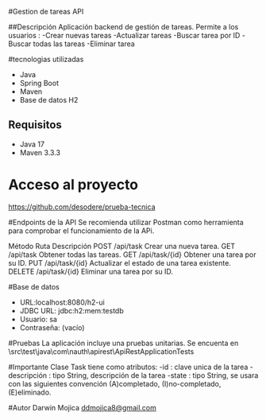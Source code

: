 #Gestion de tareas API

##Descripción
Aplicación backend de gestión de tareas.
Permite a los usuarios :
-Crear nuevas tareas
-Actualizar tareas
-Buscar tarea por ID
-Buscar todas las tareas
-Eliminar tarea

#tecnologias utilizadas
- Java
- Spring Boot
- Maven
- Base de datos H2

## Requisitos
- Java 17
- Maven 3.3.3

# Acceso al proyecto
https://github.com/desodere/prueba-tecnica

#Endpoints de la API
Se recomienda utilizar Postman como herramienta para comprobar el funcionamiento de la APi.

Método	Ruta		Descripción
POST	/api/task	Crear una nueva tarea.
GET	/api/task	Obtener todas las tareas.
GET	/api/task/{id}	Obtener una tarea por su ID.
PUT	/api/task/{id}	Actualizar el estado de una tarea existente.
DELETE	/api/task/{id}	Eliminar una tarea por su ID.


#Base de datos
- URL:localhost:8080/h2-ui
- JDBC URL: jdbc:h2:mem:testdb
- Usuario: sa
- Contraseña: (vacío)


#Pruebas
La aplicación incluye una pruebas unitarias.
Se encuenta en \src\test\java\com\nauth\apirest\ApiRestApplicationTests


#Importante
Clase Task tiene como atributos:
-id : clave unica de la tarea
-descripción : tipo String, descripción de la tarea
-state : tipo String, se usara con las siguientes convención (A)completado, (I)no-completado, (E)eliminado.

#Autor
Darwin Mojica
ddmojica8@gmail.com



